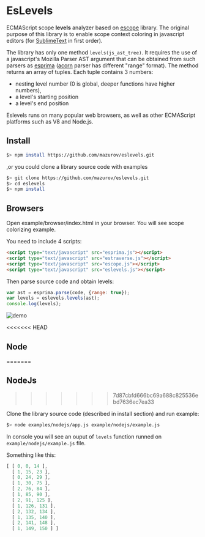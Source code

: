 EsLevels
=======

ECMAScript scope **levels** analyzer based on [escope](https://github.com/Constellation/escope) library.
The original purpose of this library is to enable scope context coloring in javascript editors 
(for [SublimeText](https://github.com/mazurov/sublime-levels) in first order).

The library has only one method `levels(js_ast_tree)`.  It requires the use of a javascript's
Mozilla Parser AST argument that can be obtained from such parsers as [esprima](git://github.com/ariya/esprima.git)
([acorn](https://github.com/marijnh/acorn) parser has different "range" format). The method returns an array of tuples.
Each tuple contains 3 numbers:

*  nesting level number (0 is global,  deeper functions have higher numbers),
*  a level's starting position
*  a level's end position

Eslevels runs on many popular web browsers, as well as other ECMAScript platforms such as V8 and Node.js.

## Install 

```sh
$> npm install https://github.com/mazurov/eslevels.git
```

,or you could clone a library source code with examples

```sh
$> git clone https://github.com/mazurov/eslevels.git
$> cd eslevels
$> npm install
```


## Browsers
 
 Open example/browser/index.html in your browser. You will see scope colorizing example.

You need to include 4 scripts:

```html
<script type="text/javascript" src="esprima.js"></script>
<script type="text/javascript" src="estraverse.js"></script>
<script type="text/javascript" src="escope.js"></script>
<script type="text/javascript" src="eslevels.js"></script>
```
 
 Then parse source code and obtain levels:

 ```javascript
 var ast = esprima.parse(code, {range: true});
 var levels = eslevels.levels(ast);
 console.log(levels);
 ```

![demo](https://raw.github.com/mazurov/eslevels/master/examples/browser/screenshot.png)

<<<<<<< HEAD
## Node
=======
## NodeJs
>>>>>>> 7d87cbfd666bc69a688c825536ebd7636ec7ea33

Clone the library source code (described in install section) and run example:

```sh
$> node examples/nodejs/app.js example/nodejs/example.js
```

In console you will see an ouput of ``levels`` function runned on ```example/nodejs/example.js``` file.

Something like this:

```javascript
[ [ 0, 0, 14 ],
  [ 1, 15, 23 ],
  [ 0, 24, 29 ],
  [ 1, 30, 75 ],
  [ 2, 76, 84 ],
  [ 1, 85, 90 ],
  [ 2, 91, 125 ],
  [ 1, 126, 131 ],
  [ 2, 132, 134 ],
  [ 1, 135, 140 ],
  [ 2, 141, 148 ],
  [ 1, 149, 150 ] ]

```